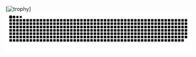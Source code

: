 

[![trophy](https://github-profile-trophy.vercel.app/?username=eeric&title=Stars,Followers,Commits,Repositories,Issues,MultiLanguage&theme=discord&margin-w=15)]
![image](https://github.com/eeric/Pedestrian-detection-paper-list/blob/main/Visualize/github-snake.svg)


